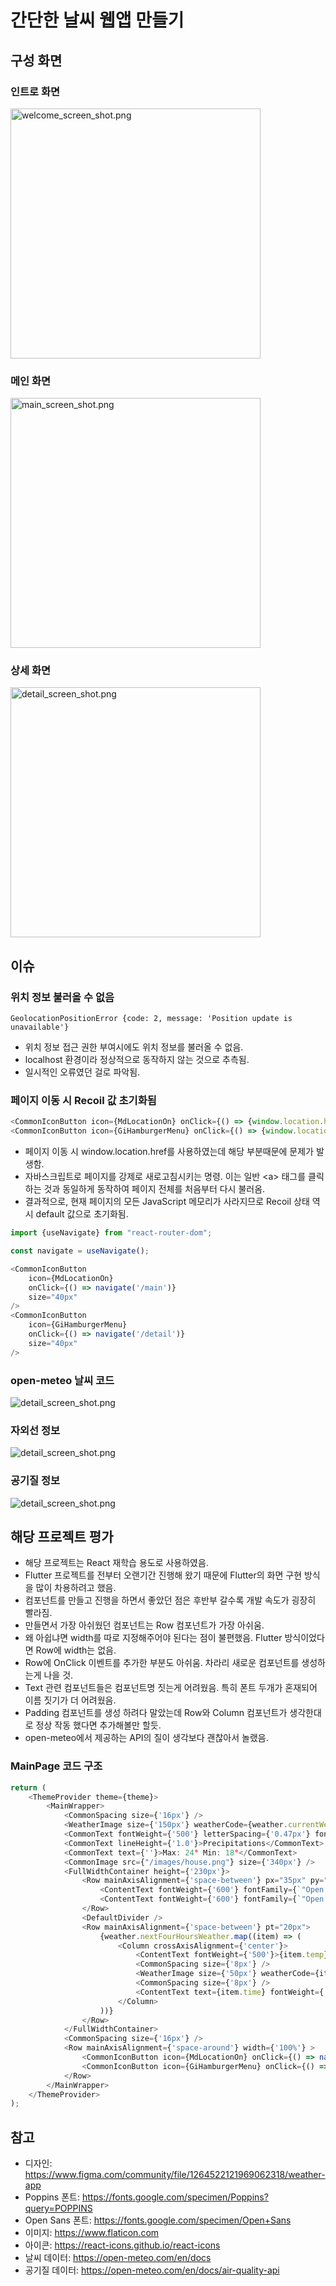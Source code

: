 # 간단한 날씨 웹앱 만들기

## 구성 화면
### 인트로 화면
<img alt="welcome_screen_shot.png" src="screenshot/welcome_screen_shot.png" width="400" />

### 메인 화면
<img alt="main_screen_shot.png" src="screenshot/main_screen_shot.png" width="400" />

### 상세 화면
<img alt="detail_screen_shot.png" src="screenshot/detail_screen_shot.png" width="400" />

## 이슈
### 위치 정보 불러올 수 없음
```text
GeolocationPositionError {code: 2, message: 'Position update is unavailable'}
```
- 위치 정보 접근 권한 부여시에도 위치 정보를 불러올 수 없음.
- localhost 환경이라 정상적으로 동작하지 않는 것으로 추측됨.
- 일시적인 오류였던 걸로 파악됨.

### 페이지 이동 시 Recoil 값 초기화됨
```javascript
<CommonIconButton icon={MdLocationOn} onClick={() => {window.location.href = '/main';}} size="40px" />
<CommonIconButton icon={GiHamburgerMenu} onClick={() => {window.location.href = '/detail';}} size="40px" />
```
- 페이지 이동 시 window.location.href를 사용하였는데 해당 부분때문에 문제가 발생함.
- 자바스크립트로 페이지를 강제로 새로고침시키는 명령. 이는 일반 \<a> 태그를 클릭하는 것과 동일하게 동작하여 페이지 전체를 처음부터 다시 불러옴.
- 결과적으로, 현재 페이지의 모든 JavaScript 메모리가 사라지므로 Recoil 상태 역시 default 값으로 초기화됨.
```javascript
import {useNavigate} from "react-router-dom";

const navigate = useNavigate();

<CommonIconButton
    icon={MdLocationOn}
    onClick={() => navigate('/main')}
    size="40px"
/>
<CommonIconButton
    icon={GiHamburgerMenu}
    onClick={() => navigate('/detail')}
    size="40px"
/>
```

### open-meteo 날씨 코드
<img alt="detail_screen_shot.png" src="screenshot/weather_code_screen_shot.png" />

### 자외선 정보
<img alt="detail_screen_shot.png" src="screenshot/uv_index_screen_shot.png" />

### 공기질 정보
<img alt="detail_screen_shot.png" src="screenshot/air_quality_index_screen_shot.png" />

## 해당 프로젝트 평가
- 해당 프로젝트는 React 재학습 용도로 사용하였음.
- Flutter 프로젝트를 전부터 오랜기간 진행해 왔기 때문에 Flutter의 화면 구현 방식을 많이 차용하려고 했음.
- 컴포넌트를 만들고 진행을 하면서 좋았던 점은 후반부 갈수록 개발 속도가 굉장히 빨라짐.
- 만들면서 가장 아쉬웠던 컴포넌트는 Row 컴포넌트가 가장 아쉬움.
- 왜 아쉽냐면 width를 따로 지정해주어야 된다는 점이 불편했음. Flutter 방식이었다면 Row에 width는 없음.
- Row에 OnClick 이벤트를 추가한 부분도 아쉬움. 차라리 새로운 컴포넌트를 생성하는게 나을 것.
- Text 관련 컴포넌트들은 컴포넌트명 짓는게 어려웠음. 특히 폰트 두개가 혼재되어 이름 짓기가 더 어려웠음.
- Padding 컴포넌트를 생성 하려다 말았는데 Row와 Column 컴포넌트가 생각한대로 정상 작동 했다면 추가해볼만 할듯.
- open-meteo에서 제공하는 API의 질이 생각보다 괜찮아서 놀랬음.

### MainPage 코드 구조
```javascript
return (
    <ThemeProvider theme={theme}>
        <MainWrapper>
            <CommonSpacing size={'16px'} />
            <WeatherImage size={'150px'} weatherCode={weather.currentWeather.weathercode} />
            <CommonText fontWeight={'500'} letterSpacing={'0.47px'} fontSize={'64px'}>{weather.currentWeather.temperature}°C</CommonText>
            <CommonText lineHeight={'1.0'}>Precipitations</CommonText>
            <CommonText text={''}>Max: 24° Min: 18°</CommonText>
            <CommonImage src={"/images/house.png"} size={'340px'} />
            <FullWidthContainer height={'230px'}>
                <Row mainAxisAlignment={'space-between'} px="35px" py="15px">
                    <ContentText fontWeight={'600'} fontFamily={`"Open Sans", sans-serif`}>Today</ContentText>
                    <ContentText fontWeight={'600'} fontFamily={`"Open Sans", sans-serif`}>{getFormattedToday()}</ContentText>
                </Row>
                <DefaultDivider />
                <Row mainAxisAlignment={'space-between'} pt="20px">
                    {weather.nextFourHoursWeather.map((item) => (
                        <Column crossAxisAlignment={'center'}>
                            <ContentText fontWeight={'500'}>{item.temp}°C</ContentText>
                            <CommonSpacing size={'8px'} />
                            <WeatherImage size={'50px'} weatherCode={item.weathercode} />
                            <CommonSpacing size={'8px'} />
                            <ContentText text={item.time} fontWeight={'500'}>{item.time}</ContentText>
                        </Column>
                    ))}
                </Row>
            </FullWidthContainer>
            <CommonSpacing size={'16px'} />
            <Row mainAxisAlignment={'space-around'} width={'100%'} >
                <CommonIconButton icon={MdLocationOn} onClick={() => navigate('/main')} size="40px"/>
                <CommonIconButton icon={GiHamburgerMenu} onClick={() => navigate('/detail')} size="40px"/>
            </Row>
        </MainWrapper>
    </ThemeProvider>
);
```


## 참고
- 디자인: https://www.figma.com/community/file/1264522121969062318/weather-app
- Poppins 폰트: https://fonts.google.com/specimen/Poppins?query=POPPINS
- Open Sans 폰트: https://fonts.google.com/specimen/Open+Sans
- 이미지: https://www.flaticon.com
- 아이콘: https://react-icons.github.io/react-icons
- 날씨 데이터: https://open-meteo.com/en/docs
- 공기질 데이터: https://open-meteo.com/en/docs/air-quality-api